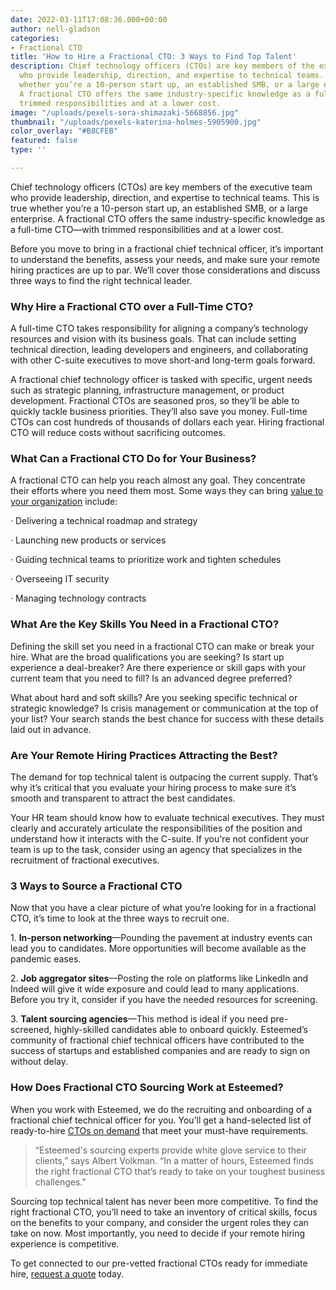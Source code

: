 ```yaml
---
date: 2022-03-11T17:08:36.000+00:00
author: nell-gladson
categories:
- Fractional CTO
title: 'How to Hire a Fractional CTO: 3 Ways to Find Top Talent'
description: Chief technology officers (CTOs) are key members of the executive team
  who provide leadership, direction, and expertise to technical teams. This is true
  whether you’re a 10-person start up, an established SMB, or a large enterprise.
  A fractional CTO offers the same industry-specific knowledge as a full-time CTO—with
  trimmed responsibilities and at a lower cost.
image: "/uploads/pexels-sora-shimazaki-5668856.jpg"
thumbnail: "/uploads/pexels-katerina-holmes-5905900.jpg"
color_overlay: "#B8CFEB"
featured: false
type: ''

---
```

Chief technology officers (CTOs) are key members of the executive team who provide leadership, direction, and expertise to technical teams. This is true whether you’re a 10-person start up, an established SMB, or a large enterprise. A fractional CTO offers the same industry-specific knowledge as a full-time CTO—with trimmed responsibilities and at a lower cost.

Before you move to bring in a fractional chief technical officer, it’s important to understand the benefits, assess your needs, and make sure your remote hiring practices are up to par. We’ll cover those considerations and discuss three ways to find the right technical leader.

### **Why Hire a Fractional CTO over a Full-Time CTO?**

A full-time CTO takes responsibility for aligning a company’s technology resources and vision with its business goals. That can include setting technical direction, leading developers and engineers, and collaborating with other C-suite executives to move short-and long-term goals forward.

A fractional chief technology officer is tasked with specific, urgent needs such as strategic planning, infrastructure management, or product development. Fractional CTOs are seasoned pros, so they’ll be able to quickly tackle business priorities. They’ll also save you money. Full-time CTOs can cost hundreds of thousands of dollars each year. Hiring fractional CTO will reduce costs without sacrificing outcomes.

### **What Can a Fractional CTO Do for Your Business?**

A fractional CTO can help you reach almost any goal. They concentrate their efforts where you need them most. Some ways they can bring [value to your organization](https://esteemed.io/blog/2022/01/28/should-your-business-hire-a-fractional-cto/) include:

· Delivering a technical roadmap and strategy

· Launching new products or services

· Guiding technical teams to prioritize work and tighten schedules

· Overseeing IT security

· Managing technology contracts

### **What Are the Key Skills You Need in a Fractional CTO?**

Defining the skill set you need in a fractional CTO can make or break your hire. What are the broad qualifications you are seeking? Is start up experience a deal-breaker? Are there experience or skill gaps with your current team that you need to fill? Is an advanced degree preferred?

What about hard and soft skills? Are you seeking specific technical or strategic knowledge? Is crisis management or communication at the top of your list? Your search stands the best chance for success with these details laid out in advance.

### **Are Your Remote Hiring Practices Attracting the Best?**

The demand for top technical talent is outpacing the current supply. That’s why it’s critical that you evaluate your hiring process to make sure it’s smooth and transparent to attract the best candidates.

Your HR team should know how to evaluate technical executives. They must clearly and accurately articulate the responsibilities of the position and understand how it interacts with the C-suite. If you're not confident your team is up to the task, consider using an agency that specializes in the recruitment of fractional executives.

### **3 Ways to Source a Fractional CTO**

Now that you have a clear picture of what you’re looking for in a fractional CTO, it’s time to look at the three ways to recruit one.

1\. **In-person networking**—Pounding the pavement at industry events can lead you to candidates. More opportunities will become available as the pandemic eases.

2\. **Job aggregator sites**—Posting the role on platforms like LinkedIn and Indeed will give it wide exposure and could lead to many applications. Before you try it, consider if you have the needed resources for screening.

3\. **Talent sourcing agencies**—This method is ideal if you need pre-screened, highly-skilled candidates able to onboard quickly. Esteemed’s community of fractional chief technical officers have contributed to the success of startups and established companies and are ready to sign on without delay.

### **How Does Fractional CTO Sourcing Work at Esteemed?**

When you work with Esteemed, we do the recruiting and onboarding of a fractional chief technical officer for you. You’ll get a hand-selected list of ready-to-hire [CTOs on demand](https://esteemed.io/fractional-cto/) that meet your must-have requirements.

> “Esteemed's sourcing experts provide white glove service to their clients,” says Albert Volkman. “In a matter of hours, Esteemed finds the right fractional CTO that’s ready to take on your toughest business challenges.”

Sourcing top technical talent has never been more competitive. To find the right fractional CTO, you’ll need to take an inventory of critical skills, focus on the benefits to your company, and consider the urgent roles they can take on now. Most importantly, you need to decide if your remote hiring experience is competitive.

To get connected to our pre-vetted fractional CTOs ready for immediate hire, [request a quote](https://esteemed.io/get-a-quote/) today.
